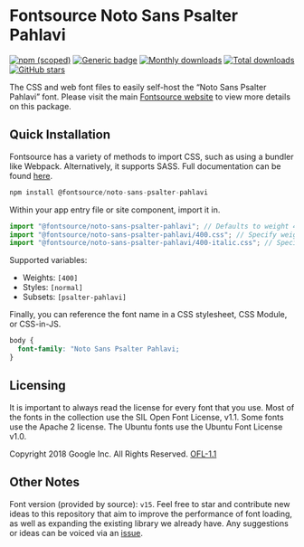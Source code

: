 # Fontsource Noto Sans Psalter Pahlavi

[![npm (scoped)](https://img.shields.io/npm/v/@fontsource/noto-sans-psalter-pahlavi?color=brightgreen)](https://www.npmjs.com/package/@fontsource/noto-sans-psalter-pahlavi) [![Generic badge](https://img.shields.io/badge/fontsource-passing-brightgreen)](https://github.com/fontsource/fontsource) [![Monthly downloads](https://badgen.net/npm/dm/@fontsource/noto-sans-psalter-pahlavi)](https://github.com/fontsource/fontsource) [![Total downloads](https://badgen.net/npm/dt/@fontsource/noto-sans-psalter-pahlavi)](https://github.com/fontsource/fontsource) [![GitHub stars](https://img.shields.io/github/stars/fontsource/fontsource.svg?style=social&label=Star)](https://github.com/fontsource/fontsource/stargazers)

The CSS and web font files to easily self-host the “Noto Sans Psalter Pahlavi” font. Please visit the main [Fontsource website](https://fontsource.org/fonts/noto-sans-psalter-pahlavi) to view more details on this package.

## Quick Installation

Fontsource has a variety of methods to import CSS, such as using a bundler like Webpack. Alternatively, it supports SASS. Full documentation can be found [here](https://fontsource.org/docs/getting-started/introduction).

```javascript
npm install @fontsource/noto-sans-psalter-pahlavi
```

Within your app entry file or site component, import it in.

```javascript
import "@fontsource/noto-sans-psalter-pahlavi"; // Defaults to weight 400
import "@fontsource/noto-sans-psalter-pahlavi/400.css"; // Specify weight
import "@fontsource/noto-sans-psalter-pahlavi/400-italic.css"; // Specify weight and style

```

Supported variables:
- Weights: `[400]`
- Styles: `[normal]`
- Subsets: `[psalter-pahlavi]`

Finally, you can reference the font name in a CSS stylesheet, CSS Module, or CSS-in-JS.

```css
body {
  font-family: "Noto Sans Psalter Pahlavi;
}
```

## Licensing
It is important to always read the license for every font that you use.
Most of the fonts in the collection use the SIL Open Font License, v1.1. Some fonts use the Apache 2 license. The Ubuntu fonts use the Ubuntu Font License v1.0.

Copyright 2018 Google Inc. All Rights Reserved.
[OFL-1.1](http://scripts.sil.org/OFL)

## Other Notes
Font version (provided by source): `v15`.
Feel free to star and contribute new ideas to this repository that aim to improve the performance of font loading, as well as expanding the existing library we already have. Any suggestions or ideas can be voiced via an [issue](https://github.com/fontsource/fontsource/issues).
